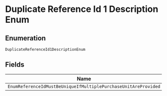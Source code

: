
# Duplicate Reference Id 1 Description Enum

## Enumeration

`DuplicateReferenceId1DescriptionEnum`

## Fields

| Name |
|  --- |
| `EnumReferenceIdMustBeUniqueIfMultiplePurchaseUnitAreProvided` |

